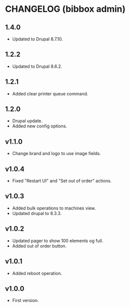 # CHANGELOG (bibbox admin)

## 1.4.0

* Updated to Drupal 8.7.10.

## 1.2.2

* Updated to Drupal 8.6.2.

## 1.2.1

* Added clear printer queue command.

## 1.2.0

* Drupal update.
* Added new config options.

## v1.1.0

* Change brand and logo to use image fields.

## v1.0.4

* Fixed "Restart UI" and "Set out of order" actions.

## v1.0.3

* Added bulk operations to machines view.
* Updated drupal to 8.3.3.

## v1.0.2

* Updated pager to show 100 elements og full.
* Added out of order button.

## v1.0.1

* Added reboot operation.

## v1.0.0

* First version.
